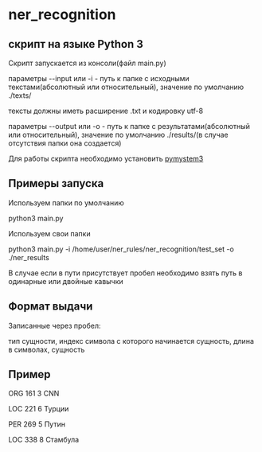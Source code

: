 # ner_recognition

## скрипт на языке Python 3 
Скрипт запускается из консоли(файл main.py)

параметры --input или -i - путь к папке с исходными текстами(абсолютный или относительный), значение по умолчанию ./texts/

тексты должны иметь расширение .txt и кодировку utf-8

параметры --output или -o - путь к папке с результатами(абсолютный или относительный), значение по умолчанию ./results/(в случае отсутствия папки она создается)

Для работы скрипта необходимо установить [pymystem3](https://pypi.python.org/pypi/pymystem3/0.1.1)
## Примеры запуска
Используем папки по умолчанию

python3 main.py

Используем свои папки

python3 main.py -i /home/user/ner_rules/ner_recognition/test_set -o ./ner_results 

В случае если в пути присутствует пробел необходимо взять путь в одинарные или двойные кавычки


## Формат выдачи
Записанные через пробел:

тип сущности, индекс символа с которого начинается сущность, длина в символах, сущность 

## Пример
ORG 161 3 CNN

LOC 221 6 Турции

PER 269 5 Путин

LOC 338 8 Стамбула
